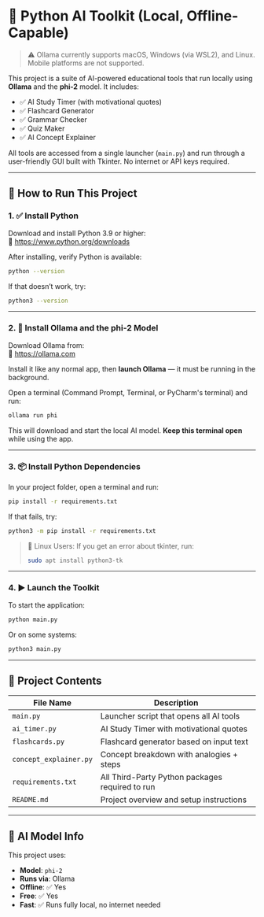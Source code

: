 # 🧠 Python AI Toolkit (Local, Offline-Capable)

> ⚠️ Ollama currently supports macOS, Windows (via WSL2), and Linux. Mobile platforms are not supported.


This project is a suite of AI-powered educational tools that run locally using **Ollama** and the **phi-2** model. It includes:

- ✅ AI Study Timer (with motivational quotes)
- ✅ Flashcard Generator
- ✅ Grammar Checker
- ✅ Quiz Maker
- ✅ AI Concept Explainer

All tools are accessed from a single launcher (`main.py`) and run through a user-friendly GUI built with Tkinter. No internet or API keys required.

---

## 🚀 How to Run This Project

### 1. ✅ Install Python

Download and install Python 3.9 or higher:  
🔗 https://www.python.org/downloads

After installing, verify Python is available:

```bash
python --version
```

If that doesn’t work, try:

```bash
python3 --version
```

---

### 2. 🧠 Install Ollama and the phi-2 Model

Download Ollama from:  
🔗 https://ollama.com

Install it like any normal app, then **launch Ollama** — it must be running in the background.

Open a terminal (Command Prompt, Terminal, or PyCharm's terminal) and run:

```bash
ollama run phi
```

This will download and start the local AI model. **Keep this terminal open** while using the app.

---

### 3. 📦 Install Python Dependencies

In your project folder, open a terminal and run:

```bash
pip install -r requirements.txt
```

If that fails, try:

```bash
python3 -m pip install -r requirements.txt
```
> 🐧 Linux Users: If you get an error about tkinter, run:
> ```bash
> sudo apt install python3-tk
> ```

---

### 4. ▶️ Launch the Toolkit

To start the application:

```bash
python main.py
```

Or on some systems:

```bash
python3 main.py
```

---

## 📁 Project Contents

| File Name              | Description                                     |
|------------------------|-------------------------------------------------|
| `main.py`              | Launcher script that opens all AI tools         |
| `ai_timer.py`          | AI Study Timer with motivational quotes         |
| `flashcards.py`        | Flashcard generator based on input text         |
| `concept_explainer.py` | Concept breakdown with analogies + steps        |
| `requirements.txt`     | All Third-Party Python packages required to run |
| `README.md`            | Project overview and setup instructions         |

---

## 🧠 AI Model Info

This project uses:

- **Model**: `phi-2`
- **Runs via**: Ollama
- **Offline**: ✅ Yes
- **Free**: ✅ Yes
- **Fast**: ✅ Runs fully local, no internet needed
